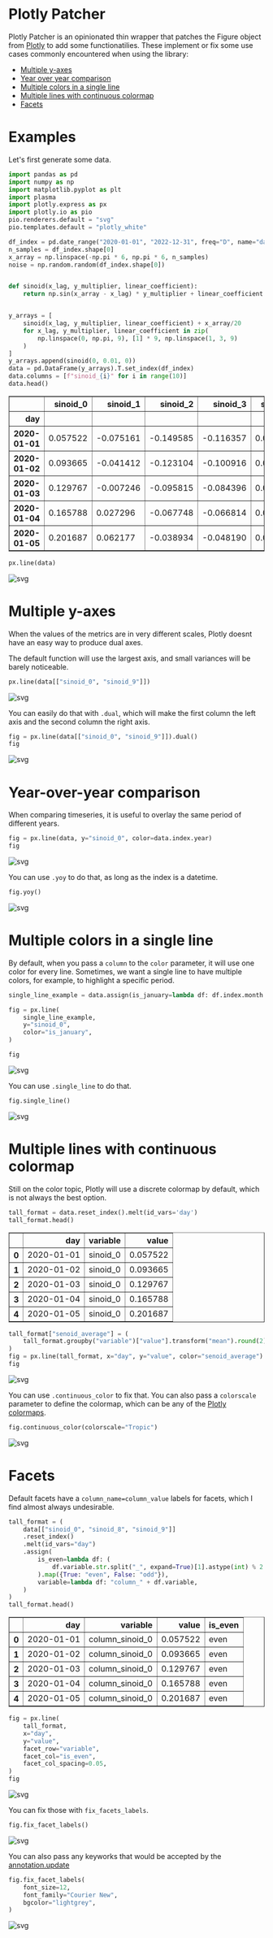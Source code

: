 # Plotly Patcher

Plotly Patcher is an opinionated thin wrapper that patches the Figure object from [Plotly](https://github.com/plotly/plotly.py) to add some functionatilies. These implement or fix some use cases commonly encountered when using the library:

- [Multiple y-axes](#Multiple-y-axes)
- [Year over year comparison](#Year-over-year-comparison)
- [Multiple colors in a single line](#Multiple-colors-in-a-single-line)
- [Multiple lines with continuous colormap](#Multiple-lines-with-continuous-colormap)
- [Facets](#Facets)

# Examples

Let's first generate some data.


```python
import pandas as pd
import numpy as np
import matplotlib.pyplot as plt
import plasma
import plotly.express as px
import plotly.io as pio
pio.renderers.default = "svg"
pio.templates.default = "plotly_white"
```


```python
df_index = pd.date_range("2020-01-01", "2022-12-31", freq="D", name="day")
n_samples = df_index.shape[0]
x_array = np.linspace(-np.pi * 6, np.pi * 6, n_samples)
noise = np.random.random(df_index.shape[0])


def sinoid(x_lag, y_multiplier, linear_coefficient):
    return np.sin(x_array - x_lag) * y_multiplier + linear_coefficient


y_arrays = [
    sinoid(x_lag, y_multiplier, linear_coefficient) + x_array/20
    for x_lag, y_multiplier, linear_coefficient in zip(
        np.linspace(0, np.pi, 9), [1] * 9, np.linspace(1, 3, 9)
    )
]
y_arrays.append(sinoid(0, 0.01, 0))
data = pd.DataFrame(y_arrays).T.set_index(df_index)
data.columns = [f"sinoid_{i}" for i in range(10)]
data.head()

```




<div>
<style scoped>
    .dataframe tbody tr th:only-of-type {
        vertical-align: middle;
    }

    .dataframe tbody tr th {
        vertical-align: top;
    }

    .dataframe thead th {
        text-align: right;
    }
</style>
<table border="1" class="dataframe">
  <thead>
    <tr style="text-align: right;">
      <th></th>
      <th>sinoid_0</th>
      <th>sinoid_1</th>
      <th>sinoid_2</th>
      <th>sinoid_3</th>
      <th>sinoid_4</th>
      <th>sinoid_5</th>
      <th>sinoid_6</th>
      <th>sinoid_7</th>
      <th>sinoid_8</th>
      <th>sinoid_9</th>
    </tr>
    <tr>
      <th>day</th>
      <th></th>
      <th></th>
      <th></th>
      <th></th>
      <th></th>
      <th></th>
      <th></th>
      <th></th>
      <th></th>
      <th></th>
    </tr>
  </thead>
  <tbody>
    <tr>
      <th>2020-01-01</th>
      <td>0.057522</td>
      <td>-0.075161</td>
      <td>-0.149585</td>
      <td>-0.116357</td>
      <td>0.057522</td>
      <td>0.383643</td>
      <td>0.850415</td>
      <td>1.424839</td>
      <td>2.057522</td>
      <td>7.347881e-18</td>
    </tr>
    <tr>
      <th>2020-01-02</th>
      <td>0.093665</td>
      <td>-0.041412</td>
      <td>-0.123104</td>
      <td>-0.100916</td>
      <td>0.059836</td>
      <td>0.372739</td>
      <td>0.828216</td>
      <td>1.394986</td>
      <td>2.024822</td>
      <td>3.442161e-04</td>
    </tr>
    <tr>
      <th>2020-01-03</th>
      <td>0.129767</td>
      <td>-0.007246</td>
      <td>-0.095815</td>
      <td>-0.084396</td>
      <td>0.063335</td>
      <td>0.362945</td>
      <td>0.806883</td>
      <td>1.365623</td>
      <td>1.992163</td>
      <td>6.880243e-04</td>
    </tr>
    <tr>
      <th>2020-01-04</th>
      <td>0.165788</td>
      <td>0.027296</td>
      <td>-0.067748</td>
      <td>-0.066814</td>
      <td>0.068016</td>
      <td>0.354275</td>
      <td>0.786444</td>
      <td>1.336789</td>
      <td>1.959585</td>
      <td>1.031017e-03</td>
    </tr>
    <tr>
      <th>2020-01-05</th>
      <td>0.201687</td>
      <td>0.062177</td>
      <td>-0.038934</td>
      <td>-0.048190</td>
      <td>0.073875</td>
      <td>0.346741</td>
      <td>0.766925</td>
      <td>1.308518</td>
      <td>1.927129</td>
      <td>1.372788e-03</td>
    </tr>
  </tbody>
</table>
</div>




```python
px.line(data)

```


    
![svg](plasma_files/plasma_5_0.svg)
    


# Multiple y-axes

When the values of the metrics are in very different scales, Plotly doesnt have an easy way to produce dual axes.

The default function will use the largest axis, and small variances will be barely noticeable.



```python
px.line(data[["sinoid_0", "sinoid_9"]])
```


    
![svg](plasma_files/plasma_7_0.svg)
    


You can easily do that with `.dual`, which will make the first column the left axis and the second column the right axis. 


```python
fig = px.line(data[["sinoid_0", "sinoid_9"]]).dual()
fig
```


    
![svg](plasma_files/plasma_9_0.svg)
    


# Year-over-year comparison
When comparing timeseries, it is useful to overlay the same period of different years.


```python
fig = px.line(data, y="sinoid_0", color=data.index.year)
fig

```


    
![svg](plasma_files/plasma_11_0.svg)
    


You can use `.yoy` to do that, as long as the index is a datetime.


```python
fig.yoy()
```


    
![svg](plasma_files/plasma_13_0.svg)
    


# Multiple colors in a single line
By default, when you pass a `column` to the `color` parameter, it will use one color for every line. Sometimes, we want a single line to have multiple colors, for example, to highlight a specific period.


```python
single_line_example = data.assign(is_january=lambda df: df.index.month == 1)

fig = px.line(
    single_line_example,
    y="sinoid_0",
    color="is_january",
)

```


```python
fig
```


    
![svg](plasma_files/plasma_16_0.svg)
    


You can use `.single_line` to do that.


```python
fig.single_line()
```


    
![svg](plasma_files/plasma_18_0.svg)
    


# Multiple lines with continuous colormap
Still on the color topic, Plotly will use a discrete colormap by default, which is not always the best option.



```python
tall_format = data.reset_index().melt(id_vars='day')
tall_format.head()

```




<div>
<style scoped>
    .dataframe tbody tr th:only-of-type {
        vertical-align: middle;
    }

    .dataframe tbody tr th {
        vertical-align: top;
    }

    .dataframe thead th {
        text-align: right;
    }
</style>
<table border="1" class="dataframe">
  <thead>
    <tr style="text-align: right;">
      <th></th>
      <th>day</th>
      <th>variable</th>
      <th>value</th>
    </tr>
  </thead>
  <tbody>
    <tr>
      <th>0</th>
      <td>2020-01-01</td>
      <td>sinoid_0</td>
      <td>0.057522</td>
    </tr>
    <tr>
      <th>1</th>
      <td>2020-01-02</td>
      <td>sinoid_0</td>
      <td>0.093665</td>
    </tr>
    <tr>
      <th>2</th>
      <td>2020-01-03</td>
      <td>sinoid_0</td>
      <td>0.129767</td>
    </tr>
    <tr>
      <th>3</th>
      <td>2020-01-04</td>
      <td>sinoid_0</td>
      <td>0.165788</td>
    </tr>
    <tr>
      <th>4</th>
      <td>2020-01-05</td>
      <td>sinoid_0</td>
      <td>0.201687</td>
    </tr>
  </tbody>
</table>
</div>




```python
tall_format["senoid_average"] = (
    tall_format.groupby("variable")["value"].transform("mean").round(2)
)
fig = px.line(tall_format, x="day", y="value", color="senoid_average")
fig

```


    
![svg](plasma_files/plasma_21_0.svg)
    


You can use `.continuous_color` to fix that. You can also pass a `colorscale` parameter to define the colormap, which can be any of the [Plotly colormaps](https://plotly.com/python/builtin-colorscales/).


```python
fig.continuous_color(colorscale="Tropic")
```


    
![svg](plasma_files/plasma_23_0.svg)
    


# Facets
Default facets have a `column_name=column_value` labels for facets, which I find almost always undesirable.



```python
tall_format = (
    data[["sinoid_0", "sinoid_8", "sinoid_9"]]
    .reset_index()
    .melt(id_vars="day")
    .assign(
        is_even=lambda df: (
            df.variable.str.split("_", expand=True)[1].astype(int) % 2 == 0
        ).map({True: "even", False: "odd"}),
        variable=lambda df: "column_" + df.variable,
    )
)
tall_format.head()
```




<div>
<style scoped>
    .dataframe tbody tr th:only-of-type {
        vertical-align: middle;
    }

    .dataframe tbody tr th {
        vertical-align: top;
    }

    .dataframe thead th {
        text-align: right;
    }
</style>
<table border="1" class="dataframe">
  <thead>
    <tr style="text-align: right;">
      <th></th>
      <th>day</th>
      <th>variable</th>
      <th>value</th>
      <th>is_even</th>
    </tr>
  </thead>
  <tbody>
    <tr>
      <th>0</th>
      <td>2020-01-01</td>
      <td>column_sinoid_0</td>
      <td>0.057522</td>
      <td>even</td>
    </tr>
    <tr>
      <th>1</th>
      <td>2020-01-02</td>
      <td>column_sinoid_0</td>
      <td>0.093665</td>
      <td>even</td>
    </tr>
    <tr>
      <th>2</th>
      <td>2020-01-03</td>
      <td>column_sinoid_0</td>
      <td>0.129767</td>
      <td>even</td>
    </tr>
    <tr>
      <th>3</th>
      <td>2020-01-04</td>
      <td>column_sinoid_0</td>
      <td>0.165788</td>
      <td>even</td>
    </tr>
    <tr>
      <th>4</th>
      <td>2020-01-05</td>
      <td>column_sinoid_0</td>
      <td>0.201687</td>
      <td>even</td>
    </tr>
  </tbody>
</table>
</div>




```python
fig = px.line(
    tall_format,
    x="day",
    y="value",
    facet_row="variable",
    facet_col="is_even",
    facet_col_spacing=0.05,
)
fig
```


    
![svg](plasma_files/plasma_26_0.svg)
    


You can fix those with `fix_facets_labels`.


```python
fig.fix_facet_labels()
```


    
![svg](plasma_files/plasma_28_0.svg)
    


You can also pass any keyworks that would be accepted by the [annotation.update](https://plotly.com/python/reference/layout/annotations/#layout-annotations)


```python
fig.fix_facet_labels(
    font_size=12,
    font_family="Courier New",
    bgcolor="lightgrey",
)
```


    
![svg](plasma_files/plasma_30_0.svg)
    

